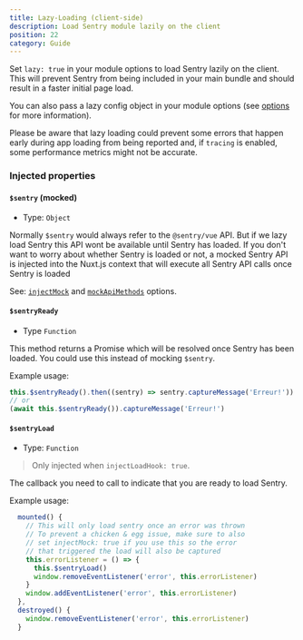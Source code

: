 ```yaml
---
title: Lazy-Loading (client-side)
description: Load Sentry module lazily on the client
position: 22
category: Guide
---
```


Set `lazy: true` in your module options to load Sentry lazily on the client. This will prevent Sentry from being included in your main bundle and should result in a faster initial page load.

You can also pass a lazy config object in your module options (see [options](/configuration/options#lazy) for more information).

<alert type="info">

  Please be aware that lazy loading could prevent some errors that happen early during app loading from being reported and, if `tracing` is enabled, some performance metrics might not be accurate.

</alert>

### Injected properties

#### `$sentry` (mocked)
- Type: `Object`

Normally `$sentry` would always refer to the `@sentry/vue` API. But if we lazy load Sentry this API wont be available until Sentry has loaded. If you don't want to worry about whether Sentry is loaded or not, a mocked Sentry API is injected into the Nuxt.js context that will execute all Sentry API calls once Sentry is loaded

See: [`injectMock`](/configuration/options#lazy) and [`mockApiMethods`](/configuration/options#lazy) options.

#### `$sentryReady`
- Type `Function`

This method returns a Promise which will be resolved once Sentry has been loaded. You could use this instead of mocking `$sentry`.

Example usage:
```js
this.$sentryReady().then((sentry) => sentry.captureMessage('Erreur!'))
// or
(await this.$sentryReady()).captureMessage('Erreur!')
```

#### `$sentryLoad`
- Type: `Function`

> Only injected when `injectLoadHook: true`.

The callback you need to call to indicate that you are ready to load Sentry.

Example usage:

```js [layouts/default.vue]
  mounted() {
    // This will only load sentry once an error was thrown
    // To prevent a chicken & egg issue, make sure to also
    // set injectMock: true if you use this so the error
    // that triggered the load will also be captured
    this.errorListener = () => {
      this.$sentryLoad()
      window.removeEventListener('error', this.errorListener)
    }
    window.addEventListener('error', this.errorListener)
  },
  destroyed() {
    window.removeEventListener('error', this.errorListener)
  }
```
